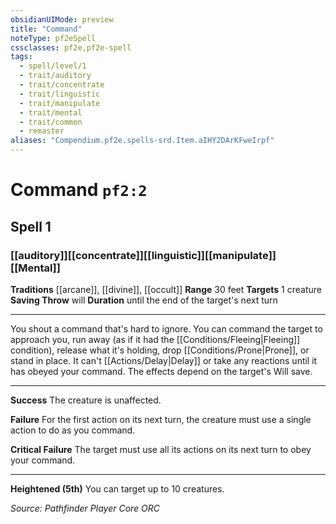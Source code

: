 ```yaml
---
obsidianUIMode: preview
title: "Command"
noteType: pf2eSpell
cssclasses: pf2e,pf2e-spell
tags:
  - spell/level/1
  - trait/auditory
  - trait/concentrate
  - trait/linguistic
  - trait/manipulate
  - trait/mental
  - trait/common
  - remaster
aliases: "Compendium.pf2e.spells-srd.Item.aIHY2DArKFweIrpf" 
---
```

# Command  `pf2:2`  
## Spell 1
### [[auditory]][[concentrate]][[linguistic]][[manipulate]][[Mental]]
**Traditions** [[arcane]], [[divine]], [[occult]]
**Range** 30 feet
**Targets** 1 creature
**Saving Throw**  will
**Duration** until the end of the target&#x27;s next turn
* * * 
You shout a command that's hard to ignore. You can command the target to approach you, run away (as if it had the [[Conditions/Fleeing|Fleeing]] condition), release what it's holding, drop [[Conditions/Prone|Prone]], or stand in place. It can't [[Actions/Delay|Delay]] or take any reactions until it has obeyed your command. The effects depend on the target's Will save.

* * *

**Success** The creature is unaffected.

**Failure** For the first action on its next turn, the creature must use a single action to do as you command.

**Critical Failure** The target must use all its actions on its next turn to obey your command.

* * *

**Heightened (5th)** You can target up to 10 creatures.

*Source: Pathfinder Player Core*
*ORC*
